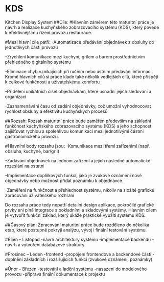 # KDS
Kitchen Display System
##Cíle:
#Hlavním záměrem této maturitní práce je návrh a realizace kuchyňského zobrazovacího systému (KDS), který povede k efektivnějšímu řízení provozu restaurace. 

#Mezi hlavní cíle patří:
-Automatizace předávání objednávek z obsluhy do jednotlivých částí provozu

-Zrychlení komunikace mezi kuchyní, grilem a barem prostřednictvím přehledného digitálního systému

-Eliminace chyb vznikajících při ručním nebo ústním předávání informací.
Kromě hlavních cílů si práce klade také několik vedlejších cílů, které přispějí k celkové funkčnosti a uživatelskému komfortu

-Přidělení unikátních čísel objednávkám, které usnadní jejich sledování a organizaci

-Zaznamenávání času od zadání objednávky, což umožní vyhodnocovat rychlost obsluhy a efektivitu kuchyňských procesů

##Rozsah:
Rozsah maturitní práce bude zaměřen především na základní funkčnost kuchyňského zobrazovacího systému (KDS) a jeho schopnost zajišťovat rychlou a spolehlivou komunikaci mezi jednotlivými částmi gastronomického provozu.

#Hlavními body rozsahu jsou:
-Komunikace mezi třemi zařízeními (např. obsluha, kuchyně, bar/gril)

-Zadávání objednávek na jednom zařízení a jejich následné automatické rozeslání na ostatní

-Implementace doplňkových funkcí, jako je zvukové oznámení nové objednávky nebo možnost přidat poznámku k objednávce

-Zaměření na funkčnost a přehlednost systému, nikoliv na složité grafické zpracování uživatelského rozhraní

Do rozsahu práce tedy nepatří detailní design aplikace, pokročilé grafické prvky ani plná integrace s pokladními a skladovými systémy. Hlavním cílem je vytvořit funkční základ, který ukáže praktické využití systému KDS.

##Časový plán:
Zpracování maturitní práce bude rozděleno do několika etap, které postupně pokryjí analýzu, vývoj i finální testování systému.

#Říjen – Listopad
-návrh architektury systému
-implementace backendu
-návrh a vytvoření databázové struktury

#Prosinec – Leden
-frontend
-propojení frontendové a backendové části
-doplnění základních i rozšiřujících funkcí (zvukové oznámení, poznámky)

#Únor – Březen
-testování a ladění systému
-nasazení do modelového provozu
-příprava finální dokumentace k projektu

